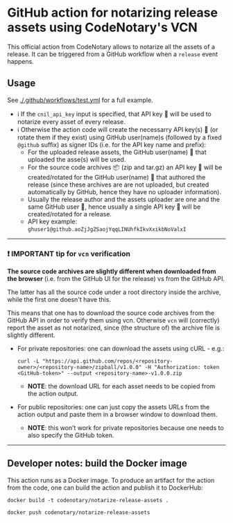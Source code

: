 # GitHub action for notarizing release assets using CodeNotary's VCN

This official action from CodeNotary allows to notarize all the assets of a release.
It can be triggered from a GitHub workflow when a `release` event happens.

## Usage

See [./.github/workflows/test.yml](.github/workflows/test.yml) for a full example.

- :information_source: If the `cnil_api_key` input is specified, that API key :key: will be used to notarize every asset of every release.
- :information_source: Otherwise the action code will create the necessarry API key(s) :key: (or rotate them if they exist) using GitHub user(name)s (followed by a fixed `@github` suffix) as signer IDs (i.e. for the API key name and prefix):
   - For the uploaded release assets, the  GitHub user(name) :bust_in_silhouette: that uploaded the asse(s) will be used.
   - For the source code archives :package: (zip and tar.gz) an API key :key: will be created/rotated for the GitHub user(name) :bust_in_silhouette: that authored the release (since these archives are are not uploaded, but created automatically by GitHub, hence they have no uploader information).
   - Usually the release author and the assets uploader are one and the same GitHub user :bust_in_silhouette:, hence usually a single API key :key: will be created/rotated for a release.
   - API key example: `ghuser1@github.aoZjJgZSaojYqqLINUhfkIkvXxikbNoValxI`

---

### ❗ IMPORTANT tip for `vcn` verification

**The source code archives are slightly different when downloaded from the browser** (i.e. from the GitHub UI for the release) vs from the GitHub API.

The latter has all the source code under a root directory inside the archive, while the first one doesn't have this.

This means that one has to download the source code archives from the GitHub API in order to verify them using vcn. Otherwise `vcn` will (correctly) report the asset as not notarized, since (the structure of) the archive file is slightly different.

- For private repositories: one can download the assets using cURL - e.g.:

   `curl -L "https://api.github.com/repos/<repository-owner>/<repository-name>/zipball/v1.0.0" -H "Authorization: token <GitHub-token>" --output <repository-name>-v1.0.0.zip`

   - **NOTE**: the download URL for each asset needs to be copied from the action output.

- For public repositories: one can just copy the assets URLs from the action output and paste them in a browser window to download them.
   - **NOTE**: this won’t work for private repositories because one needs to also specify the GitHub token.
---

## Developer notes: build the Docker image

This action runs as a Docker image.
To produce an artifact for the action from the code, one can build the action
and publish it to DockerHub:

`docker build -t codenotary/notarize-release-assets .`

`docker push codenotary/notarize-release-assets`
